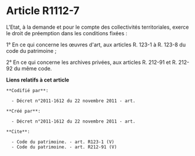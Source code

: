 # Article R1112-7

L'Etat, à la demande et pour le compte des collectivités territoriales, exerce le droit de préemption dans les conditions
fixées : 

1° En ce qui concerne les œuvres d'art, aux articles R. 123-1 à R. 123-8 du code du patrimoine ; 

2° En ce qui concerne les archives privées, aux articles R. 212-91 et R. 212-92 du même code.

**Liens relatifs à cet article**

	**Codifié par**:

	  - Décret n°2011-1612 du 22 novembre 2011 - art.

	**Créé par**:

	  - Décret n°2011-1612 du 22 novembre 2011 - art.

	**Cite**:

	  - Code du patrimoine. - art. R123-1 (V)
	  - Code du patrimoine. - art. R212-91 (V)
